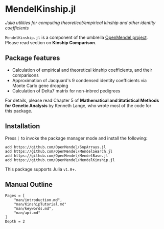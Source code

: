 # MendelKinship.jl 

*Julia utilities for computing theoretical/empirical kinship and other identity coefficients*

`MendelKinship.jl` is a component of the umbrella [OpenMendel project](https://link.springer.com/article/10.1007/s00439-019-02001-z). Please read section on **Kinship Comparison**. 

## Package features

+ Calculation of empirical and theoretical kinship coefficients, and their comparisons
+ Approximation of Jacquard's 9 condensed identity coefficients via Monte Carlo gene dropping
+ Calculation of Delta7 matrix for non-inbred pedigrees

For details, please read Chapter 5 of **Mathematical and Statistical Methods for Genetic Analysis** by Kenneth Lange, who wrote most of the code for this package. 

## Installation

Press `]` to invoke the package manager mode and install the following:
```
add https://github.com/OpenMendel/SnpArrays.jl
add https://github.com/OpenMendel/MendelSearch.jl
add https://github.com/OpenMendel/MendelBase.jl
add https://github.com/OpenMendel/MendelKinship.jl
```

This package supports Julia `v1.0`+.

## Manual Outline

```@contents
Pages = [
    "man/introduction.md",
    "man/KinshipTutorial.md"
    "man/keywords.md",
    "man/api.md"
]
Depth = 2
```
